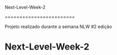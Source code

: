 Next-Level-Week-2

======================== 

Projeto realizado durante a semana NLW #2 edição

# Next-Level-Week-2
